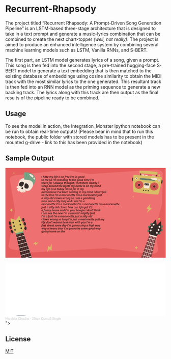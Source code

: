 # Recurrent-Rhapsody
The project titled “Recurrent Rhapsody: A Prompt-Driven Song Generation Pipeline” is an LSTM-based three-stage architecture that is designed to take in a text prompt and generate a music-lyrics combination that can be combined to create the next chart-topper *(well, not really)*. The project is aimed to produce an enhanced intelligence system by combining several machine learning models such as LSTM, Vanilla RNNs, and S-BERT.

The first part, an LSTM model generates lyrics of a song, given a prompt. This song is then fed into the second stage, a pre-trained hugging-face S-BERT model to generate a text embedding that is then matched to the existing database of embeddings using cosine similarity to obtain the MIDI track with the most similar lyrics to the one generated. This resultant track is then fed into an RNN model as the priming sequence to generate a new backing track. The lyrics along with this track are then output as the final results of the pipeline ready to be combined.

## Usage
To see the model in action, the Integration_Monster ipython notebook can be run to obtain real-time outputs! (Please bear in mind that to run this notebook, the public folder with stored models has to be present in the mounted g-drive - link to this has been provided in the notebook)

## Sample Output
![alt text](https://github.com/harshitaachadha/Recurrent-Rhapsody/blob/main/sample_op.png)
<iframe width="100%" height="166" scrolling="no" frameborder="no" allow="autoplay" src="<iframe width="100%" height="166" scrolling="no" frameborder="no" allow="autoplay" src="https://w.soundcloud.com/player/?url=https%3A//api.soundcloud.com/tracks/1505124808&color=%23ff5500&auto_play=false&hide_related=false&show_comments=true&show_user=true&show_reposts=false&show_teaser=true"></iframe><div style="font-size: 10px; color: #cccccc;line-break: anywhere;word-break: normal;overflow: hidden;white-space: nowrap;text-overflow: ellipsis; font-family: Interstate,Lucida Grande,Lucida Sans Unicode,Lucida Sans,Garuda,Verdana,Tahoma,sans-serif;font-weight: 100;"><a href="https://soundcloud.com/harshita-chadha-402075200" title="Harshita Chadha" target="_blank" style="color: #cccccc; text-decoration: none;">Harshita Chadha</a> · <a href="https://soundcloud.com/harshita-chadha-402075200/29apr-comp3-single" title="29apr Comp3 Single" target="_blank" style="color: #cccccc; text-decoration: none;">29apr Comp3 Single</a></div>"></iframe>

## License
[MIT](https://choosealicense.com/licenses/mit/)
